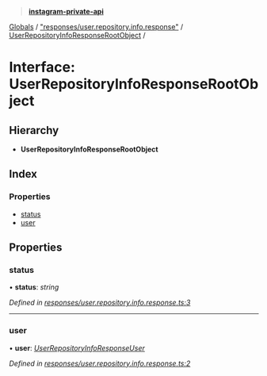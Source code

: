 > **[instagram-private-api](../README.md)**

[Globals](../globals.md) / ["responses/user.repository.info.response"](../modules/_responses_user_repository_info_response_.md) / [UserRepositoryInfoResponseRootObject](_responses_user_repository_info_response_.userrepositoryinforesponserootobject.md) /

# Interface: UserRepositoryInfoResponseRootObject

## Hierarchy

* **UserRepositoryInfoResponseRootObject**

## Index

### Properties

* [status](_responses_user_repository_info_response_.userrepositoryinforesponserootobject.md#status)
* [user](_responses_user_repository_info_response_.userrepositoryinforesponserootobject.md#user)

## Properties

###  status

• **status**: *string*

*Defined in [responses/user.repository.info.response.ts:3](https://github.com/Nerixyz/instagram-private-api/blob/e5037ee/src/responses/user.repository.info.response.ts#L3)*

___

###  user

• **user**: *[UserRepositoryInfoResponseUser](_responses_user_repository_info_response_.userrepositoryinforesponseuser.md)*

*Defined in [responses/user.repository.info.response.ts:2](https://github.com/Nerixyz/instagram-private-api/blob/e5037ee/src/responses/user.repository.info.response.ts#L2)*